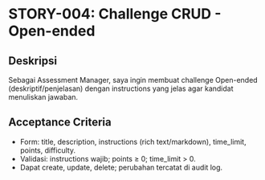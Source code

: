 # STORY-004: Challenge CRUD - Open-ended

## Deskripsi
Sebagai Assessment Manager, saya ingin membuat challenge Open-ended (deskriptif/penjelasan) dengan instructions yang jelas agar kandidat menuliskan jawaban.

## Acceptance Criteria
- Form: title, description, instructions (rich text/markdown), time_limit, points, difficulty.
- Validasi: instructions wajib; points ≥ 0; time_limit > 0.
- Dapat create, update, delete; perubahan tercatat di audit log.

